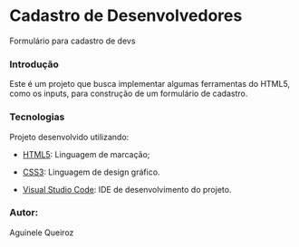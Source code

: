 # Cadastro de Desenvolvedores
 Formulário para cadastro de devs
 
### Introdução

Este é um projeto que busca implementar algumas ferramentas do HTML5, como os inputs, para construção de um formulário de cadastro. 

### Tecnologias

Projeto desenvolvido utilizando:

* [HTML5](https://developer.mozilla.org/pt-BR/docs/Web/HTML): Linguagem de marcação;

* [CSS3](https://developer.mozilla.org/pt-BR/docs/Web/CSS): Linguagem de design gráfico.

* [Visual Studio Code](https://code.visualstudio.com/): IDE de desenvolvimento do projeto.


### Autor:
 Aguinele Queiroz
